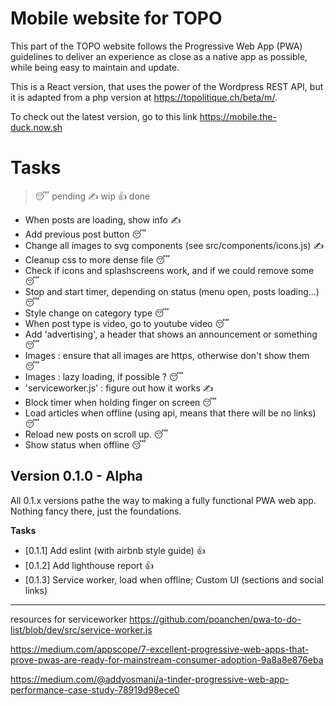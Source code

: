 # Mobile website for TOPO

This part of the TOPO website follows the Progressive Web App (PWA)
guidelines to deliver an experience as close as a native app as
possible,  while being easy to maintain and update.

This is a React version, that uses the power of the Wordpress REST API,
but it is adapted from a php version at
<https://topolitique.ch/beta/m/>.

To check out the latest version, go to this link
<https://mobile.the-duck.now.sh>

# Tasks

> 😴  pending
> ✍️  wip
> 👍  done

-   When posts are loading, show info ✍️
-   Add previous post button 😴
-   Change all images to svg components (see src/components/icons.js) ✍️
-   Cleanup css to more dense file 😴
-   Check if icons and splashscreens work, and if we could remove some
    😴
-   Stop and start timer, depending on status (menu open, posts
    loading...) 😴
-   Style change on category type 😴
-   When post type is video, go to youtube video 😴
-   Add 'advertising', a header that shows an announcement or something
    😴
-   Images : ensure that all images are https, otherwise don't show them
    😴
-   Images : lazy loading, if possible ? 😴
-   'serviceworker.js' : figure out how it works ✍️
-   Block timer when holding finger on screen 😴
-   Load articles when offline (using api, means that there will be no
    links) 😴
-   Reload new posts on scroll up. 😴
-   Show status when offline 😴

## Version 0.1.0 - Alpha

All 0.1.x versions pathe the way to making a fully functional PWA web
app. Nothing fancy there, just the foundations.  

**Tasks**

-   [0.1.1] Add eslint (with airbnb style guide) 👍
-   [0.1.2] Add lighthouse report 👍
-   [0.1.3] Service worker, load when offline; Custom UI (sections and
    social links)

* * *

resources for serviceworker
<https://github.com/poanchen/pwa-to-do-list/blob/dev/src/service-worker.js>

<https://medium.com/appscope/7-excellent-progressive-web-apps-that-prove-pwas-are-ready-for-mainstream-consumer-adoption-9a8a8e876eba>

<https://medium.com/@addyosmani/a-tinder-progressive-web-app-performance-case-study-78919d98ece0>
